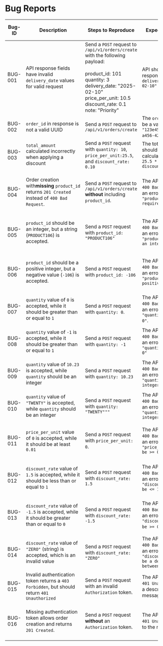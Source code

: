 # Bug Reports

| Bug-ID  | Description                                                                                                  | Steps to Reproduce                                                                                                                                                                                                                     | Expected Behavior                                                                                                                | Actual Behavior                                                                                        | Severity | Linked TestCase ID |
| ------- | ------------------------------------------------------------------------------------------------------------ | -------------------------------------------------------------------------------------------------------------------------------------------------------------------------------------------------------------------------------------- | -------------------------------------------------------------------------------------------------------------------------------- | ------------------------------------------------------------------------------------------------------ | -------- | ------------------ |
| BUG-001 | API response fields have invalid `delivery_date` values for valid request                                  | Send a `POST` request to `/api/v1/orders/create` with the following payload:<br /><br />product_id: 101<br />quantity: 3<br />delivery_date: "2025-02-10"<br />price_per_unit: 10.5<br />discount_rate: 0.1<br />note: "Priority" | API should return 201 response with `delivery_date: "2025-02-10"`                                                             | The response contains:<br />`"delivery_date": "Mon, 10 Feb 2025 00:00:00 GMT"`                       | Medium   | TC-003             |
| BUG-002 | `order_id` in response is not a valid UUID                                                                | Send a `POST` request to `/api/v1/orders/create`                                                                                                                                                                                   | The `order_id` should be a valid UUID (e.g., `"123e4567-e89b-12d3-a456-426614174000"`).                                      | The response shows ` "order_id": "2990495"`                                                         | High     | TC-003             |
| BUG-003 | `total_amount` calculated incorrectly when applying a discount                                             | Send a `POST` request with `quantity: 10`, `price_per_unit:25.5`, and `discount_rate: 0.10`                                                                                                                                    | The total amount should be correctly calculated as `10 * 25.5 * (1 -10% discount) = 229.5`                                     | The response shows `"total_amount": 255.0`                                                           | High     | TC-003             |
| BUG-004 | Order creation with**missing** `product_id` returns `201 Created` instead of `400 Bad Request`. | Send a `POST` request to `/api/v1/orders/create` **without** including `product_id`.                                                                                                                                       | The API should return `400 Bad Request` with an error message like `"product_id is required"`                                | The API responds with `201 Created`, allowing an order to be placed without a `product_id`         | High     | TC-005             |
| BUG-005 | `product_id` should be an integer, but a string (`PRODUCT106`) is accepted.                              | Send a `POST` request with `product_id: "PRODUCT106"`                                                                                                                                                                              | The API should return `400 Bad Request` with an error message like `"product_id must be an integer"`                         | The API responds with `201 Created`, accepting the invalid `product_id`                            | High     | TC-009             |
| BUG-006 | `product_id` should be a positive integer, but a negative value (`-106`) is accepted.                    | Send a `POST` request with `product_id: -106`                                                                                                                                                                                      | The API should return `400 Bad Request` with an error message like `"product_id must be positive"`                           | The API should return `400 Bad Request` with an error message like `"product_id must be positive"` | High     | TC-010             |
| BUG-007 | `quantity` value of `0` is accepted, while it should be greater than or equal to `1`                   | Send a `POST` request with `quantity: 0`.                                                                                                                                                                                          | The API should return `400 Bad Request` with an error message like `"quantity must be > 0"`.                                 | The API responds with `201 Created`, allowing an invalid `quantity`                                | High     | TC-011             |
| BUG-008 | `quantity` value of `-1` is accepted, while it should be greater than or equal to `1`                  | Send a `POST` request with `quantity: -1`                                                                                                                                                                                          | The API should return `400 Bad Request` with an error message like `"quantity must be > 0"`                                  | The API responds with `201 Created`, allowing an invalid `quantity`                                | High     | TC-012             |
| BUG-009 | `quantity` value of `10.23` is accepted, while `quantity` should be an integer                         | Send a `POST` request with `quantity: 10.23`                                                                                                                                                                                       | The API should return `400 Bad Request` with an error message like `"quantity must be an integer"`                           | The API responds with `201 Created`, allowing a non-integer `quantity`                             | Medium   | TC-013             |
| BUG-010 | `quantity` value of `"TWENTY"` is accepted, while `quantity` should be an integer                      | Send a `POST` request with `quantity: "TWENTY"""`                                                                                                                                                                                  | The API should return `400 Bad Request` with an error message like `"quantity must be an integer"`                           | The API responds with `201 Created`, allowing a non-integer `quantity`                             | High     | TC-013             |
| BUG-011 | `price_per_unit` value of `0` is accepted, while it should be at least `0.01`                          | Send a `POST` request with `price_per_unit: 0`.                                                                                                                                                                                    | The API should return `400 Bad Request` with an error message like `"price_per_unit must be >= 0.01"`                        | The API responds with `201 Created`, allowing an invalid `price_per_unit`                          | High     | TC-018             |
| BUG-012 | `discount_rate` value of `1.5` is accepted, while it should be less than or equal to `1`               | Send a `POST` request with `discount_rate: 1.5`                                                                                                                                                                                    | The API should return `400 Bad Request` with an error message like `"discount_rate must be <= 1"`                            | The API responds with `201 Created`, allowing an invalid `discount_rate`                           | High     | TC-020             |
| BUG-013 | `discount_rate` value of `-1.5` is accepted, while it should be greater than or equal to `0`           | Send a `POST` request with `discount_rate: -1.5`                                                                                                                                                                                   | The API should return `400 Bad Request` with an error message like `"discount_rate must be >= 0"`.                           | The API responds with `201 Created`, allowing an invalid `discount_rate`                           | High     | TC-021             |
| BUG-014 | `discount_rate` value of `"ZERO"` (string) is accepted, which is an invalid value                        | Send a `POST` request with `discount_rate: "ZERO"`                                                                                                                                                                                 | The API should return `400 Bad Request` with an error message like `"discount_rate must be a decimal value between 0 and 1"` | The API responds with `201 Created`, accepting the invalid `discount_rate`                         | High     | TC-022             |
| BUG-015 | Invalid authentication token returns a `403 Forbidden`, but should return `401 Unauthorized`             | Send a `POST` request with an invalid `Authorization` token.                                                                                                                                                                       | The API should return `401 Unauthorized` with a descriptive error message.                                                     | The API returns `403 Forbidden` instead of `401 Unauthorized`                                      | High     | TC-023             |
| BUG-016 | Missing authentication token allows order creation and returns `201 Created`.                              | Send a `POST` request **without** an `Authorization` token.                                                                                                                                                                  | The API should return `401 Unauthorized` due to the missing token.                                                             | The API responds with `201 Created`, allowing order creation without authentication.                 | Critical | TC-024             |
